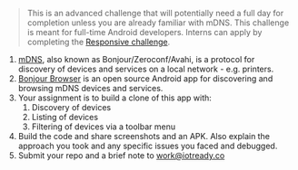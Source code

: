 > This is an advanced challenge that will potentially need a full day for completion unless you are already familiar with mDNS.
> This challenge is meant for full-time Android developers. Interns can apply by completing the [Responsive challenge](../android/README.md).

1. [mDNS](https://en.wikipedia.org/wiki/Multicast_DNS), also known as Bonjour/Zeroconf/Avahi, is a protocol for discovery of devices and services on a local network - e.g. printers.
2. [Bonjour Browser](https://github.com/wellenvogel/BonjourBrowser) is an open source Android app for discovering and browsing mDNS devices and services.
3. Your assignment is to build a clone of this app with:
   1. Discovery of devices
   2. Listing of devices
   3. Filtering of devices via a toolbar menu
4. Build the code and share screenshots and an APK. Also explain the approach you took and any specific issues you faced and debugged.
5. Submit your repo and a brief note to [work@iotready.co](mailto:work@iotready.co)
